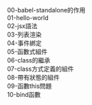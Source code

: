 00-babel-standalone的作用    
01-hello-world  
02-jsx語法  
03-列表渲染         
04-事件綁定           
05-函數式組件          
06-class的繼承       
07-class方式定義的組件       
08-帶有狀態的組件            
09-函數this問題       
10-bind函數 
  
